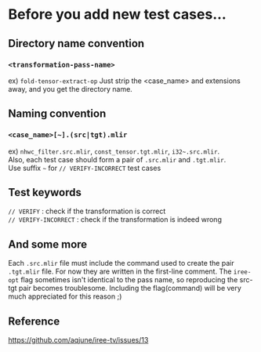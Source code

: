 # Before you add new test cases...

## Directory name convention
### `<transformation-pass-name>`
ex) `fold-tensor-extract-op`
Just strip the <case_name> and extensions away, and you get the directory name.

## Naming convention
### `<case_name>[~].(src|tgt).mlir`
ex) `nhwc_filter.src.mlir`, `const_tensor.tgt.mlir`, `i32~.src.mlir`.  
Also, each test case should form a pair of `.src.mlir` and `.tgt.mlir`.  
Use suffix `~` for `// VERIFY-INCORRECT` test cases

## Test keywords
`// VERIFY` : check if the transformation is correct  
`// VERIFY-INCORRECT` : check if the transformation is indeed wrong

## And some more
Each `.src.mlir` file must include the command used to create the pair `.tgt.mlir` file. For now they are written in the first-line comment. The `iree-opt` flag sometimes isn't identical to the pass name, so reproducing the src-tgt pair becomes troublesome. Including the flag(command) will be very much appreciated for this reason ;)

## Reference
https://github.com/aqjune/iree-tv/issues/13
